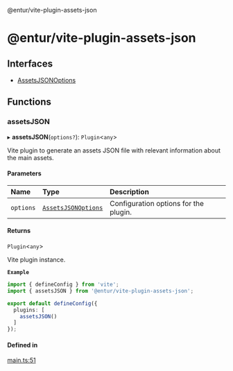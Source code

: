 @entur/vite-plugin-assets-json

# @entur/vite-plugin-assets-json

## Interfaces

- [AssetsJSONOptions](interfaces/AssetsJSONOptions.md)

## Functions

### assetsJSON

▸ **assetsJSON**(`options?`): `Plugin`\<`any`\>

Vite plugin to generate an assets JSON file with relevant information about the main assets.

#### Parameters

| Name | Type | Description |
| :------ | :------ | :------ |
| `options` | [`AssetsJSONOptions`](interfaces/AssetsJSONOptions.md) | Configuration options for the plugin. |

#### Returns

`Plugin`\<`any`\>

Vite plugin instance.

**`Example`**

```ts
import { defineConfig } from 'vite';
import { assetsJSON } from '@entur/vite-plugin-assets-json';

export default defineConfig({
  plugins: [
    assetsJSON()
  ]
});
```

#### Defined in

[main.ts:51](https://github.com/entur/vite-plugin-assets-json/blob/main/src/main.ts#L51)
